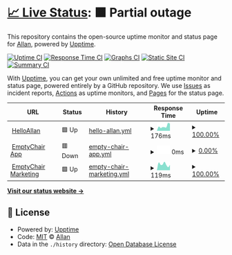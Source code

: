# [📈 Live Status](https://status.helloallan.com): <!--live status--> **🟧 Partial outage**

This repository contains the open-source uptime monitor and status page for [Allan](http://www.helloallan.com), powered by [Upptime](https://github.com/upptime/upptime).

[![Uptime CI](https://github.com/helloallan/upptime/workflows/Uptime%20CI/badge.svg)](https://github.com/helloallan/upptime/actions?query=workflow%3A%22Uptime+CI%22)
[![Response Time CI](https://github.com/helloallan/upptime/workflows/Response%20Time%20CI/badge.svg)](https://github.com/helloallan/upptime/actions?query=workflow%3A%22Response+Time+CI%22)
[![Graphs CI](https://github.com/helloallan/upptime/workflows/Graphs%20CI/badge.svg)](https://github.com/helloallan/upptime/actions?query=workflow%3A%22Graphs+CI%22)
[![Static Site CI](https://github.com/helloallan/upptime/workflows/Static%20Site%20CI/badge.svg)](https://github.com/helloallan/upptime/actions?query=workflow%3A%22Static+Site+CI%22)
[![Summary CI](https://github.com/helloallan/upptime/workflows/Summary%20CI/badge.svg)](https://github.com/helloallan/upptime/actions?query=workflow%3A%22Summary+CI%22)

With [Upptime](https://upptime.js.org), you can get your own unlimited and free uptime monitor and status page, powered entirely by a GitHub repository. We use [Issues](https://github.com/helloallan/upptime/issues) as incident reports, [Actions](https://github.com/helloallan/upptime/actions) as uptime monitors, and [Pages](https://status.helloallan.com) for the status page.

<!--start: status pages-->
<!-- This summary is generated by Upptime (https://github.com/upptime/upptime) -->
<!-- Do not edit this manually, your changes will be overwritten -->
<!-- prettier-ignore -->
| URL | Status | History | Response Time | Uptime |
| --- | ------ | ------- | ------------- | ------ |
| <img alt="" src="https://icons.duckduckgo.com/ip3/www.helloallan.com.ico" height="13"> [HelloAllan](https://www.helloallan.com) | 🟩 Up | [hello-allan.yml](https://github.com/HelloAllan/upptime/commits/HEAD/history/hello-allan.yml) | <details><summary><img alt="Response time graph" src="./graphs/hello-allan/response-time-week.png" height="20"> 176ms</summary><br><a href="https://status.helloallan.com/history/hello-allan"><img alt="Response time 163" src="https://img.shields.io/endpoint?url=https%3A%2F%2Fraw.githubusercontent.com%2FHelloAllan%2Fupptime%2FHEAD%2Fapi%2Fhello-allan%2Fresponse-time.json"></a><br><a href="https://status.helloallan.com/history/hello-allan"><img alt="24-hour response time 130" src="https://img.shields.io/endpoint?url=https%3A%2F%2Fraw.githubusercontent.com%2FHelloAllan%2Fupptime%2FHEAD%2Fapi%2Fhello-allan%2Fresponse-time-day.json"></a><br><a href="https://status.helloallan.com/history/hello-allan"><img alt="7-day response time 176" src="https://img.shields.io/endpoint?url=https%3A%2F%2Fraw.githubusercontent.com%2FHelloAllan%2Fupptime%2FHEAD%2Fapi%2Fhello-allan%2Fresponse-time-week.json"></a><br><a href="https://status.helloallan.com/history/hello-allan"><img alt="30-day response time 178" src="https://img.shields.io/endpoint?url=https%3A%2F%2Fraw.githubusercontent.com%2FHelloAllan%2Fupptime%2FHEAD%2Fapi%2Fhello-allan%2Fresponse-time-month.json"></a><br><a href="https://status.helloallan.com/history/hello-allan"><img alt="1-year response time 163" src="https://img.shields.io/endpoint?url=https%3A%2F%2Fraw.githubusercontent.com%2FHelloAllan%2Fupptime%2FHEAD%2Fapi%2Fhello-allan%2Fresponse-time-year.json"></a></details> | <details><summary><a href="https://status.helloallan.com/history/hello-allan">100.00%</a></summary><a href="https://status.helloallan.com/history/hello-allan"><img alt="All-time uptime 99.99%" src="https://img.shields.io/endpoint?url=https%3A%2F%2Fraw.githubusercontent.com%2FHelloAllan%2Fupptime%2FHEAD%2Fapi%2Fhello-allan%2Fuptime.json"></a><br><a href="https://status.helloallan.com/history/hello-allan"><img alt="24-hour uptime 100.00%" src="https://img.shields.io/endpoint?url=https%3A%2F%2Fraw.githubusercontent.com%2FHelloAllan%2Fupptime%2FHEAD%2Fapi%2Fhello-allan%2Fuptime-day.json"></a><br><a href="https://status.helloallan.com/history/hello-allan"><img alt="7-day uptime 100.00%" src="https://img.shields.io/endpoint?url=https%3A%2F%2Fraw.githubusercontent.com%2FHelloAllan%2Fupptime%2FHEAD%2Fapi%2Fhello-allan%2Fuptime-week.json"></a><br><a href="https://status.helloallan.com/history/hello-allan"><img alt="30-day uptime 100.00%" src="https://img.shields.io/endpoint?url=https%3A%2F%2Fraw.githubusercontent.com%2FHelloAllan%2Fupptime%2FHEAD%2Fapi%2Fhello-allan%2Fuptime-month.json"></a><br><a href="https://status.helloallan.com/history/hello-allan"><img alt="1-year uptime 100.00%" src="https://img.shields.io/endpoint?url=https%3A%2F%2Fraw.githubusercontent.com%2FHelloAllan%2Fupptime%2FHEAD%2Fapi%2Fhello-allan%2Fuptime-year.json"></a></details>
| <img alt="" src="https://icons.duckduckgo.com/ip3/app.emptychair.io.ico" height="13"> [EmptyChair App](https://app.emptychair.io) | 🟥 Down | [empty-chair-app.yml](https://github.com/HelloAllan/upptime/commits/HEAD/history/empty-chair-app.yml) | <details><summary><img alt="Response time graph" src="./graphs/empty-chair-app/response-time-week.png" height="20"> 0ms</summary><br><a href="https://status.helloallan.com/history/empty-chair-app"><img alt="Response time 489" src="https://img.shields.io/endpoint?url=https%3A%2F%2Fraw.githubusercontent.com%2FHelloAllan%2Fupptime%2FHEAD%2Fapi%2Fempty-chair-app%2Fresponse-time.json"></a><br><a href="https://status.helloallan.com/history/empty-chair-app"><img alt="24-hour response time 0" src="https://img.shields.io/endpoint?url=https%3A%2F%2Fraw.githubusercontent.com%2FHelloAllan%2Fupptime%2FHEAD%2Fapi%2Fempty-chair-app%2Fresponse-time-day.json"></a><br><a href="https://status.helloallan.com/history/empty-chair-app"><img alt="7-day response time 0" src="https://img.shields.io/endpoint?url=https%3A%2F%2Fraw.githubusercontent.com%2FHelloAllan%2Fupptime%2FHEAD%2Fapi%2Fempty-chair-app%2Fresponse-time-week.json"></a><br><a href="https://status.helloallan.com/history/empty-chair-app"><img alt="30-day response time 0" src="https://img.shields.io/endpoint?url=https%3A%2F%2Fraw.githubusercontent.com%2FHelloAllan%2Fupptime%2FHEAD%2Fapi%2Fempty-chair-app%2Fresponse-time-month.json"></a><br><a href="https://status.helloallan.com/history/empty-chair-app"><img alt="1-year response time 382" src="https://img.shields.io/endpoint?url=https%3A%2F%2Fraw.githubusercontent.com%2FHelloAllan%2Fupptime%2FHEAD%2Fapi%2Fempty-chair-app%2Fresponse-time-year.json"></a></details> | <details><summary><a href="https://status.helloallan.com/history/empty-chair-app">0.00%</a></summary><a href="https://status.helloallan.com/history/empty-chair-app"><img alt="All-time uptime 31.53%" src="https://img.shields.io/endpoint?url=https%3A%2F%2Fraw.githubusercontent.com%2FHelloAllan%2Fupptime%2FHEAD%2Fapi%2Fempty-chair-app%2Fuptime.json"></a><br><a href="https://status.helloallan.com/history/empty-chair-app"><img alt="24-hour uptime 0.00%" src="https://img.shields.io/endpoint?url=https%3A%2F%2Fraw.githubusercontent.com%2FHelloAllan%2Fupptime%2FHEAD%2Fapi%2Fempty-chair-app%2Fuptime-day.json"></a><br><a href="https://status.helloallan.com/history/empty-chair-app"><img alt="7-day uptime 0.00%" src="https://img.shields.io/endpoint?url=https%3A%2F%2Fraw.githubusercontent.com%2FHelloAllan%2Fupptime%2FHEAD%2Fapi%2Fempty-chair-app%2Fuptime-week.json"></a><br><a href="https://status.helloallan.com/history/empty-chair-app"><img alt="30-day uptime 0.00%" src="https://img.shields.io/endpoint?url=https%3A%2F%2Fraw.githubusercontent.com%2FHelloAllan%2Fupptime%2FHEAD%2Fapi%2Fempty-chair-app%2Fuptime-month.json"></a><br><a href="https://status.helloallan.com/history/empty-chair-app"><img alt="1-year uptime 1.08%" src="https://img.shields.io/endpoint?url=https%3A%2F%2Fraw.githubusercontent.com%2FHelloAllan%2Fupptime%2FHEAD%2Fapi%2Fempty-chair-app%2Fuptime-year.json"></a></details>
| <img alt="" src="https://icons.duckduckgo.com/ip3/emptychair.io.ico" height="13"> [EmptyChair Marketing](https://emptychair.io) | 🟩 Up | [empty-chair-marketing.yml](https://github.com/HelloAllan/upptime/commits/HEAD/history/empty-chair-marketing.yml) | <details><summary><img alt="Response time graph" src="./graphs/empty-chair-marketing/response-time-week.png" height="20"> 119ms</summary><br><a href="https://status.helloallan.com/history/empty-chair-marketing"><img alt="Response time 138" src="https://img.shields.io/endpoint?url=https%3A%2F%2Fraw.githubusercontent.com%2FHelloAllan%2Fupptime%2FHEAD%2Fapi%2Fempty-chair-marketing%2Fresponse-time.json"></a><br><a href="https://status.helloallan.com/history/empty-chair-marketing"><img alt="24-hour response time 161" src="https://img.shields.io/endpoint?url=https%3A%2F%2Fraw.githubusercontent.com%2FHelloAllan%2Fupptime%2FHEAD%2Fapi%2Fempty-chair-marketing%2Fresponse-time-day.json"></a><br><a href="https://status.helloallan.com/history/empty-chair-marketing"><img alt="7-day response time 119" src="https://img.shields.io/endpoint?url=https%3A%2F%2Fraw.githubusercontent.com%2FHelloAllan%2Fupptime%2FHEAD%2Fapi%2Fempty-chair-marketing%2Fresponse-time-week.json"></a><br><a href="https://status.helloallan.com/history/empty-chair-marketing"><img alt="30-day response time 191" src="https://img.shields.io/endpoint?url=https%3A%2F%2Fraw.githubusercontent.com%2FHelloAllan%2Fupptime%2FHEAD%2Fapi%2Fempty-chair-marketing%2Fresponse-time-month.json"></a><br><a href="https://status.helloallan.com/history/empty-chair-marketing"><img alt="1-year response time 142" src="https://img.shields.io/endpoint?url=https%3A%2F%2Fraw.githubusercontent.com%2FHelloAllan%2Fupptime%2FHEAD%2Fapi%2Fempty-chair-marketing%2Fresponse-time-year.json"></a></details> | <details><summary><a href="https://status.helloallan.com/history/empty-chair-marketing">100.00%</a></summary><a href="https://status.helloallan.com/history/empty-chair-marketing"><img alt="All-time uptime 99.98%" src="https://img.shields.io/endpoint?url=https%3A%2F%2Fraw.githubusercontent.com%2FHelloAllan%2Fupptime%2FHEAD%2Fapi%2Fempty-chair-marketing%2Fuptime.json"></a><br><a href="https://status.helloallan.com/history/empty-chair-marketing"><img alt="24-hour uptime 100.00%" src="https://img.shields.io/endpoint?url=https%3A%2F%2Fraw.githubusercontent.com%2FHelloAllan%2Fupptime%2FHEAD%2Fapi%2Fempty-chair-marketing%2Fuptime-day.json"></a><br><a href="https://status.helloallan.com/history/empty-chair-marketing"><img alt="7-day uptime 100.00%" src="https://img.shields.io/endpoint?url=https%3A%2F%2Fraw.githubusercontent.com%2FHelloAllan%2Fupptime%2FHEAD%2Fapi%2Fempty-chair-marketing%2Fuptime-week.json"></a><br><a href="https://status.helloallan.com/history/empty-chair-marketing"><img alt="30-day uptime 100.00%" src="https://img.shields.io/endpoint?url=https%3A%2F%2Fraw.githubusercontent.com%2FHelloAllan%2Fupptime%2FHEAD%2Fapi%2Fempty-chair-marketing%2Fuptime-month.json"></a><br><a href="https://status.helloallan.com/history/empty-chair-marketing"><img alt="1-year uptime 99.97%" src="https://img.shields.io/endpoint?url=https%3A%2F%2Fraw.githubusercontent.com%2FHelloAllan%2Fupptime%2FHEAD%2Fapi%2Fempty-chair-marketing%2Fuptime-year.json"></a></details>

<!--end: status pages-->

[**Visit our status website →**](https://status.helloallan.com)

## 📄 License

- Powered by: [Upptime](https://github.com/upptime/upptime)
- Code: [MIT](./LICENSE) © [Allan](http://www.helloallan.com)
- Data in the `./history` directory: [Open Database License](https://opendatacommons.org/licenses/odbl/1-0/)
